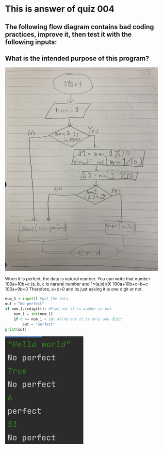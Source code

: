 # This is answer of quiz 004
## The following flow diagram contains bad coding practices, improve it, then test it with the following inputs:
## What is the intended purpose of this program?

![](https://github.com/yutaro741/unit-1/blob/main/picture/70B6ADEF-8440-4A22-8C6F-D521E69BB0AD.jpg)

When it is perfect, the data is natural number. 
You can write that number 100a+10b+c (a, b, c is narural number and 1≤(a,b)≤9)
100a+10b+c=b+c
100a+9b=0
Therefore, a=b=0 and its just asking it is one digit or not.

```.py
num_1 = input() #get the data
out = "No perfect" 
if num_1.isdigit(): #Find out it is number or not
    num_1 = int(num_1) 
    if 0 <= num_1 < 10: #Find out it is only one digit
        out = "perfect"
print(out)
```

![](https://github.com/yutaro741/unit-1/blob/main/picture/%E3%82%B9%E3%82%AF%E3%83%AA%E3%83%BC%E3%83%B3%E3%82%B7%E3%83%A7%E3%83%83%E3%83%88%202022-10-05%2010.54.05.png)
